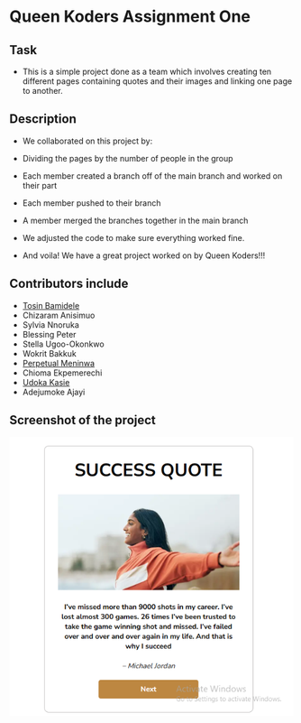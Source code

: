 # Queen Koders Assignment One

## Task

- This is a simple project done as a team which involves creating ten different pages containing quotes and their images and linking one page to another.

## Description

- We collaborated on this project by:

 - Dividing the pages by the number of people in the group

 - Each member created a branch off of the main branch and worked on their part

 - Each member pushed to their branch

 - A member merged the branches together in the main branch

 - We adjusted the code to make sure everything worked fine.

 - And voila! We have a great project worked on by Queen Koders!!!

 ## Contributors include
 - [Tosin Bamidele](https://github.com/TosinMary) 
 - Chizaram Anisimuo
 - Sylvia Nnoruka
 - Blessing Peter
 - Stella Ugoo-Okonkwo
 - Wokrit Bakkuk
 - [Perpetual Meninwa](https://github.com/Perpy-del)
 - Chioma Ekpemerechi
 - [Udoka Kasie](https://github.com/UdokaSuccess)
 - Adejumoke Ajayi 

 ## Screenshot of the project
![Quotes](./images/quotes.png)